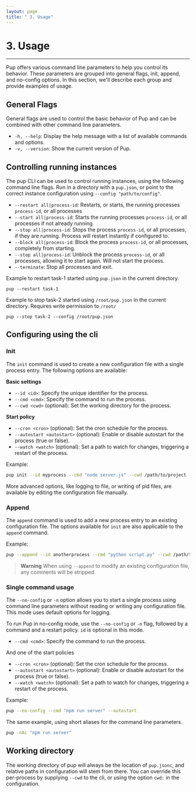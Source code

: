 ```yaml
---
layout: page
title: " 3. Usage"
---
```


# 3. Usage

---

Pup offers various command line parameters to help you control its behavior. These parameters are grouped into general flags, init, append, and no-config options. In this section, we'll describe each
group and provide examples of usage.

## General Flags

General flags are used to control the basic behavior of Pup and can be combined with other command line parameters.

- `-h, --help`: Display the help message with a list of available commands and options.
- `-v, --version`: Show the current version of Pup.

## Controlling running instances

The pup CLI can be used to control running instances, using the following command line flags. Run in a directory with a `pup.json`, or point to the correct instance configuration using
`--config "path/to/config"`.

- `--restart all|process-id`: Restarts, or starts, the running processes `process-id`, or all processes
- `--start all|process-id`: Starts the running processes `process-id`, or all processes if not already running
- `--stop all|process-id`: Stops the process `process-id`, or all processes, if they are running. Process will restart instantly if configured to.
- `--block all|process-id`: Block the process `process-id`, or all processes, completely from starting.
- `--stop all|process-id`: Unblock the process `process-id`, or all processes, allowing it to start again. Will not start the process.
- `--terminate`: Stop all processes and exit.

Example to restart task-1 started using `pup.json` in the current directory.

`pup --restart task-1`

Example to stop task-2 started using `/root/pup.json` in the current directory. Requires write permission to `/root/`

`pup --stop task-2 --config /root/pup.json`

## Configuring using the cli

### Init

The `init` command is used to create a new configuration file with a single process entry. The following options are available:

**Basic settings**

- `--id <id>`: Specify the unique identifier for the process.
- `--cmd <cmd>`: Specify the command to run the process.
- `--cwd <cwd>` (optional): Set the working directory for the process.

**Start policy**

- `--cron <cron>` (optional): Set the cron schedule for the process.
- `--autostart <autostart>` (optional): Enable or disable autostart for the process (true or false).
- `--watch <watch>` (optional): Set a path to watch for changes, triggering a restart of the process.

Example:

```bash
pup init --id myprocess --cmd "node server.js" --cwd /path/to/project --cron "0 0 * * *" --autostart
```

More advanced options, like logging to file, or writing of pid files, are available by editing the configuration file manually.

### Append

The `append` command is used to add a new process entry to an existing configuration file. The options available for `init` are also applicable to the `append` command.

Example:

```bash
pup --append --id anotherprocess --cmd "python script.py" --cwd /path/to/another/project
```

> **Warning** When using `--append` to modify an existing configuration file, any comments will be stripped.

### Single command usage

The `--no-config` or `-n` option allows you to start a single process using command line parameters without reading or writing any configuration file. This mode uses default options for logging.

To run Pup in no-config mode, use the `--no-config` or `-n` flag, followed by a command and a restart policy. `id` is optional in this mode.

- `--cmd <cmd>`: Specify the command to run the process.

And one of the start policies

- `--cron <cron>` (optional): Set the cron schedule for the process.
- `--autostart <autostart>` (optional): Enable or disable autostart for the process (true or false).
- `--watch <watch>` (optional): Set a path to watch for changes, triggering a restart of the process.

Example:

```bash
pup --no-config --cmd "npm run server" --autostart
```

The same example, using short aliases for the command line parameters.

```bash
pup -nAc "npm run server"
```

## Working directory

The working directory of pup will always be the location of `pup.jsonc`, and relative paths in configuration will stem from there. You can override this per-process by supplying `--cwd` to the cli, or
using the option `cwd:` in the configuration.
